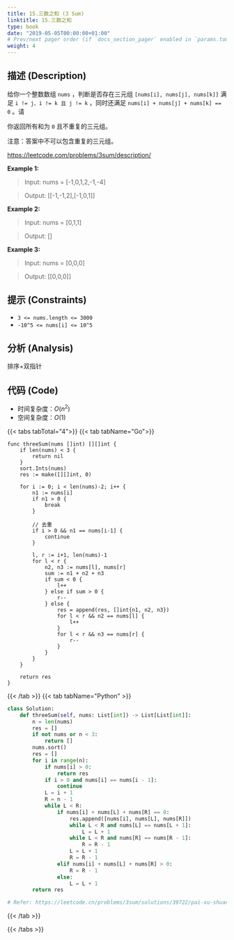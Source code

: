 ```yaml
---
title: 15.三数之和 (3 Sum)
linktitle: 15.三数之和
type: book
date: "2019-05-05T00:00:00+01:00"
# Prev/next pager order (if `docs_section_pager` enabled in `params.toml`)
weight: 4
---
```


## 描述 (Description)

给你一个整数数组 `nums` ，判断是否存在三元组 `[nums[i], nums[j], nums[k]]` 满足 `i != j、i != k 且 j != k` ，同时还满足 `nums[i] + nums[j] + nums[k] == 0` 。请

你返回所有和为 `0` 且不重复的三元组。

注意：答案中不可以包含重复的三元组。

https://leetcode.com/problems/3sum/description/

**Example 1:**

> Input: nums = [-1,0,1,2,-1,-4]

> Output: [[-1,-1,2],[-1,0,1]]

**Example 2:**

> Input: nums = [0,1,1]

> Output: []

**Example 3:**

> Input: nums = [0,0,0]

> Output: [[0,0,0]]

## 提示 (Constraints)

- `3 <= nums.length <= 3000`
- `-10^5 <= nums[i] <= 10^5`

## 分析 (Analysis)

排序+双指针

## 代码 (Code)

- 时间复杂度：$O(n^2)$
- 空间复杂度：$O(1)$

{{< tabs tabTotal="4">}}
{{< tab tabName="Go">}}

```golang
func threeSum(nums []int) [][]int {
    if len(nums) < 3 {
        return nil
    }
    sort.Ints(nums)
    res := make([][]int, 0)

    for i := 0; i < len(nums)-2; i++ {
        n1 := nums[i]
        if n1 > 0 {
            break
        }

        // 去重
        if i > 0 && n1 == nums[i-1] {
            continue
        }

        l, r := i+1, len(nums)-1
        for l < r {
            n2, n3 := nums[l], nums[r]
            sum := n1 + n2 + n3
            if sum < 0 {
                l++
            } else if sum > 0 {
                r--
            } else {
                res = append(res, []int{n1, n2, n3})
                for l < r && n2 == nums[l] {
                    l++
                }
                for l < r && n3 == nums[r] {
                    r--
                }
            }
        }
    }

    return res
}
```

{{< /tab >}}
{{< tab tabName="Python" >}}

```python
class Solution:
    def threeSum(self, nums: List[int]) -> List[List[int]]:
        n = len(nums)
        res = []
        if not nums or n < 3:
            return []
        nums.sort()
        res = []
        for i in range(n):
            if nums[i] > 0:
                return res
            if i > 0 and nums[i] == nums[i - 1]:
                continue
            L = i + 1
            R = n - 1
            while L < R:
                if nums[i] + nums[L] + nums[R] == 0:
                    res.append([nums[i], nums[L], nums[R]])
                    while L < R and nums[L] == nums[L + 1]:
                        L = L + 1
                    while L < R and nums[R] == nums[R - 1]:
                        R = R - 1
                    L = L + 1
                    R = R - 1
                elif nums[i] + nums[L] + nums[R] > 0:
                    R = R - 1
                else:
                    L = L + 1
        return res

# Refer: https://leetcode.cn/problems/3sum/solutions/39722/pai-xu-shuang-zhi-zhen-zhu-xing-jie-shi-python3-by/
```

{{< /tab >}}

{{< /tabs >}}
